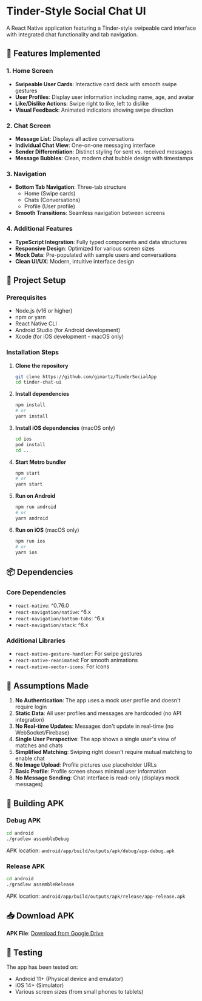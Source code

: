 # Tinder-Style Social Chat UI

A React Native application featuring a Tinder-style swipeable card interface with integrated chat functionality and tab navigation.

## 📱 Features Implemented

### 1. Home Screen
- **Swipeable User Cards**: Interactive card deck with smooth swipe gestures
- **User Profiles**: Display user information including name, age, and avatar
- **Like/Dislike Actions**: Swipe right to like, left to dislike
- **Visual Feedback**: Animated indicators showing swipe direction

### 2. Chat Screen
- **Message List**: Displays all active conversations
- **Individual Chat View**: One-on-one messaging interface
- **Sender Differentiation**: Distinct styling for sent vs. received messages
- **Message Bubbles**: Clean, modern chat bubble design with timestamps

### 3. Navigation
- **Bottom Tab Navigation**: Three-tab structure
  - Home (Swipe cards)
  - Chats (Conversations)
  - Profile (User profile)
- **Smooth Transitions**: Seamless navigation between screens

### 4. Additional Features
- **TypeScript Integration**: Fully typed components and data structures
- **Responsive Design**: Optimized for various screen sizes
- **Mock Data**: Pre-populated with sample users and conversations
- **Clean UI/UX**: Modern, intuitive interface design

## 🚀 Project Setup

### Prerequisites
- Node.js (v16 or higher)
- npm or yarn
- React Native CLI
- Android Studio (for Android development)
- Xcode (for iOS development - macOS only)

### Installation Steps

1. **Clone the repository**
   ```bash
   git clone https://github.com/gimartz/TinderSocialApp
   cd tinder-chat-ui
   ```

2. **Install dependencies**
   ```bash
   npm install
   # or
   yarn install
   ```

3. **Install iOS dependencies** (macOS only)
   ```bash
   cd ios
   pod install
   cd ..
   ```

4. **Start Metro bundler**
   ```bash
   npm start
   # or
   yarn start
   ```

5. **Run on Android**
   ```bash
   npm run android
   # or
   yarn android
   ```

6. **Run on iOS** (macOS only)
   ```bash
   npm run ios
   # or
   yarn ios
   ```


## 📦 Dependencies

### Core Dependencies
- `react-native`: ^0.76.0
- `react-navigation/native`: ^6.x
- `react-navigation/bottom-tabs`: ^6.x
- `react-navigation/stack`: ^6.x

### Additional Libraries
- `react-native-gesture-handler`: For swipe gestures
- `react-native-reanimated`: For smooth animations
- `react-native-vector-icons`: For icons

## 🎯 Assumptions Made

1. **No Authentication**: The app uses a mock user profile and doesn't require login
2. **Static Data**: All user profiles and messages are hardcoded (no API integration)
3. **No Real-time Updates**: Messages don't update in real-time (no WebSocket/Firebase)
4. **Single User Perspective**: The app shows a single user's view of matches and chats
5. **Simplified Matching**: Swiping right doesn't require mutual matching to enable chat
6. **No Image Upload**: Profile pictures use placeholder URLs
7. **Basic Profile**: Profile screen shows minimal user information
8. **No Message Sending**: Chat interface is read-only (displays mock messages)



## 🔨 Building APK

### Debug APK
```bash
cd android
./gradlew assembleDebug
```
APK location: `android/app/build/outputs/apk/debug/app-debug.apk`

### Release APK
```bash
cd android
./gradlew assembleRelease
```
APK location: `android/app/build/outputs/apk/release/app-release.apk`

## 📥 Download APK

**APK File**: [Download from Google Drive](https://drive.google.com/file/d/1uTvMdUkA5hxzdilSu7fBoqJcLOAqium9/view?usp=sharing)

## 🧪 Testing

The app has been tested on:
- Android 11+ (Physical device and emulator)
- iOS 14+ (Simulator)
- Various screen sizes (from small phones to tablets)
